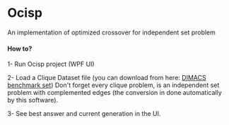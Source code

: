 # Ocisp
An implementation of optimized crossover for independent set problem

#### How to?
1- Run Ocisp project (WPF UI)

2- Load a Clique Dataset file (you can download from here: [DIMACS benchmark set](http://iridia.ulb.ac.be/~fmascia/maximum_clique/DIMACS-benchmark))
Don't forget every clique problem, is an independent set problem with complemented edges (the conversion in done automatically by this software).

3- See best answer and current generation in the UI.

